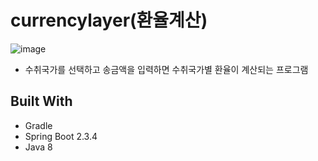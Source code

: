 # currencylayer(환율계산)

![image](https://user-images.githubusercontent.com/70180381/93984140-65196c80-fdbe-11ea-9d8d-79ee9ad10fc5.png)

- 수취국가를 선택하고 송금액을 입력하면 수취국가별 환율이 계산되는 프로그램

## Built With
- Gradle
- Spring Boot 2.3.4
- Java 8
